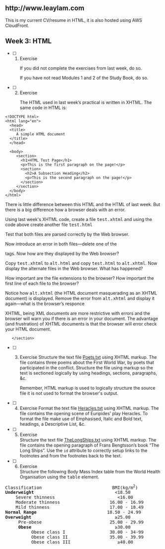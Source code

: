 <h2>http://www.leaylam.com</h2>
<p>This is my current CV/resume in HTML, it is also hosted using AWS CloudFront.</p>

<section>	    
     <h2>Week 3: HTML</h2>
     
- [ ]  1. Exercise
       <p>If you did not complete the exercises from last week, do so.</p>
           <p>If you have not read Modules 1 and 2 of the Study Book,
	   do so.</p>
	   
- [ ]  2. Exercise
       <p>The HTML used in last week’s practical is written in XHTML.
       The same code in HTML is:</p>


```
<!DOCTYPE html>
<html lang="en">
  <head>
  <title>
     A simple HTML document
  </title>
  </head>

  <body>
     <section>
       <h1>HTML Test Page</h1>
       <p>This is the first paragraph on the page!</p>
       <section>
         <h2>A Subsection Heading</h2>
         <p>This is the second paragraph on the page!</p>
       </section>
     </section>
  </body>
</html>
```

 <p>There is little difference between this HTML and the HTML of
       last week. But there is a big difference how a browser deals
       with an error.</p>
       <p>Using last week's XHTML code, create a file
       <kbd>test.xhtml</kbd> and using the code above create another
       file <kbd>test.html</kbd></p>
       <p>Test that both files are parsed correctly by the Web
       browser.</p>
       <p>Now introduce an error in both files—delete one of the
       </p> tags. Now how are they displayed by the Web browser?</p>
       <p>Copy <kbd>test.xhtml</kbd> to <kbd>alt.html</kbd> and copy
       <kbd>test.html</kbd> to <kbd>alt.xhtml</kbd>. Now display the
       alternate files in the Web browser. What has happened?</p>
       <p>How important are the file extensions to the browser?
       How important the first line of each file to the browser?</p>
       <p>Notice how <kbd>alt.xhtml</kbd> (the HTML document
       masquerading as an XHTML document) is displayed. Remove the
       error from <kbd>alt.xhtml</kbd> and display it again—what is
       the browser’s responce</p>
       <p>XHTML, being XML documents are more restrictive with errors
       and the browser will warn you if there is an error in your
       document. The advantage (and frustration) of XHTML documents
       is that the browser will error check your HTML document.</p>
       
       </section>
       
- [ ]   3. Exercise
	Structure the text file <a href="prac\p04">Poets.txt</a>
		using XHTML markup. The file contains three poems about the
		First World War, by poets that participated in the conflict.
		Structure the file using markup so the text is sectioned
		logically by using headings, sections, paragraphs, &amp;c.

		Remember, HTML markup is used to logically
		structure the source file it is not used to format the
		browser's output.

- [ ] 4. Exercise
	Format the text file <a href="Heracles.txt">Heracles.txt</a>
		using XHTML markup. The file contains the opening scene of Euripides'
		play Heracles. To format the file make use of Emphasised, Italic
		and Bold text, headings, a Descriptive List, &amp;c.

- [ ] 5. Exercise    
	Structure the text file <a href="TheLongShips.txt">TheLongShips.txt</a>
		using XHTML markup. The file contains the opening paragraph of 
		Frans Bengtsson’s book “The Long Ships”. Use the 
		<code>id</code> attribute to 
		correctly setup links to the footnotes and from the footnotes back
		to the text.
       
- [ ] 6. Exercise      
	Structure the following Body Mass Index table 
		from the World Health Organisation using the <kbd>table</kbd> element.
<pre>
Classification                           BMI(kg/m<sup>2</sup>)
<strong>Underweight</strong>                               <18.50
    Severe thinness                        <16.00 
    Moderate thinness                   16.00 - 16.99
    Mild thinness                       17.00 - 18.49
<strong>Normal Range</strong>                           18.50 - 24.99
<strong>Overweight</strong>                                &#x2265;25.00
     Pre-obese                          25.00 - 29.99
     <strong>Obese</strong>                                &#x2265;30.00
          Obese class I                 30.00 - 34-99
          Obese class II                35.00 - 39.99
          Obese class III                  &#x2265;40.00 
</pre>
